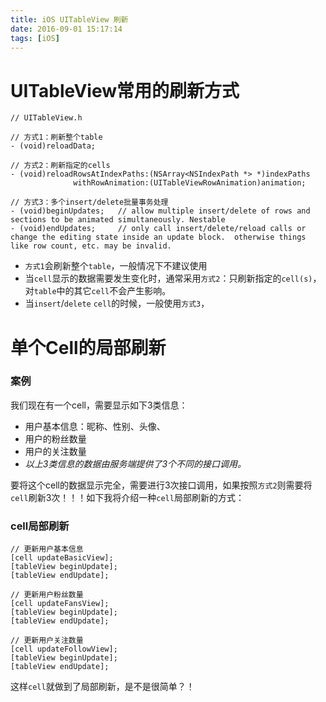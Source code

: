 ```yaml
---
title: iOS UITableView 刷新
date: 2016-09-01 15:17:14
tags: [iOS]
---
```


# UITableView常用的刷新方式
``` objc
// UITableView.h

// 方式1：刷新整个table
- (void)reloadData;

// 方式2：刷新指定的cells
- (void)reloadRowsAtIndexPaths:(NSArray<NSIndexPath *> *)indexPaths 
              withRowAnimation:(UITableViewRowAnimation)animation;

// 方式3：多个insert/delete批量事务处理
- (void)beginUpdates;   // allow multiple insert/delete of rows and sections to be animated simultaneously. Nestable
- (void)endUpdates;     // only call insert/delete/reload calls or change the editing state inside an update block.  otherwise things like row count, etc. may be invalid.
```
- `方式1`会刷新整个`table`，一般情况下不建议使用
- 当`cell`显示的数据需要发生变化时，通常采用`方式2`：只刷新指定的`cell(s)`，对`table`中的其它`cell`不会产生影响。
- 当`insert`/`delete` `cell`的时候，一般使用`方式3`，

# 单个Cell的局部刷新
### 案例

我们现在有一个cell，需要显示如下3类信息：

- 用户基本信息：昵称、性别、头像、
- 用户的粉丝数量
- 用户的关注数量
- *以上3类信息的数据由服务端提供了3个不同的接口调用。*

要将这个cell的数据显示完全，需要进行3次接口调用，如果按照`方式2`则需要将`cell`刷新3次！！！如下我将介绍一种`cell`局部刷新的方式：
### cell局部刷新
``` objc
// 更新用户基本信息
[cell updateBasicView];
[tableView beginUpdate];
[tableView endUpdate];

// 更新用户粉丝数量
[cell updateFansView];
[tableView beginUpdate];
[tableView endUpdate];

// 更新用户关注数量
[cell updateFollowView];
[tableView beginUpdate];
[tableView endUpdate];
```
这样`cell`就做到了局部刷新，是不是很简单？！